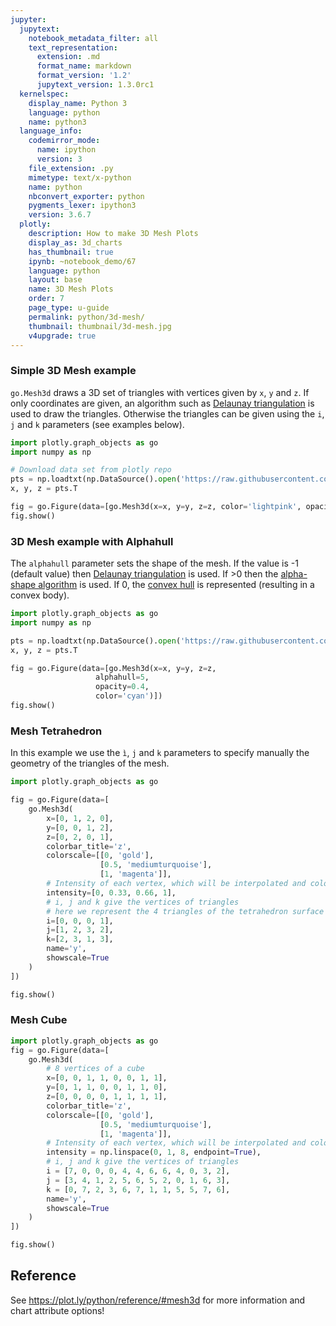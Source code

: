 ```yaml
---
jupyter:
  jupytext:
    notebook_metadata_filter: all
    text_representation:
      extension: .md
      format_name: markdown
      format_version: '1.2'
      jupytext_version: 1.3.0rc1
  kernelspec:
    display_name: Python 3
    language: python
    name: python3
  language_info:
    codemirror_mode:
      name: ipython
      version: 3
    file_extension: .py
    mimetype: text/x-python
    name: python
    nbconvert_exporter: python
    pygments_lexer: ipython3
    version: 3.6.7
  plotly:
    description: How to make 3D Mesh Plots
    display_as: 3d_charts
    has_thumbnail: true
    ipynb: ~notebook_demo/67
    language: python
    layout: base
    name: 3D Mesh Plots
    order: 7
    page_type: u-guide
    permalink: python/3d-mesh/
    thumbnail: thumbnail/3d-mesh.jpg
    v4upgrade: true
---
```


### Simple 3D Mesh example ###

`go.Mesh3d` draws a 3D set of triangles with vertices given by `x`, `y` and `z`. If only coordinates are given, an algorithm such as [Delaunay triangulation](https://en.wikipedia.org/wiki/Delaunay_triangulation) is used to draw the triangles. Otherwise the triangles can be given using the `i`, `j` and `k` parameters (see examples below).

```python
import plotly.graph_objects as go
import numpy as np

# Download data set from plotly repo
pts = np.loadtxt(np.DataSource().open('https://raw.githubusercontent.com/plotly/datasets/master/mesh_dataset.txt'))
x, y, z = pts.T

fig = go.Figure(data=[go.Mesh3d(x=x, y=y, z=z, color='lightpink', opacity=0.50)])
fig.show()
```

### 3D Mesh example with Alphahull


The `alphahull` parameter sets the shape of the mesh. If the value is -1 (default value) then [Delaunay triangulation](https://en.wikipedia.org/wiki/Delaunay_triangulation) is used. If >0 then the [alpha-shape algorithm](https://en.wikipedia.org/wiki/Alpha_shape) is used. If 0, the [convex hull](https://en.wikipedia.org/wiki/Convex_hull) is represented (resulting in a convex body).

```python
import plotly.graph_objects as go
import numpy as np

pts = np.loadtxt(np.DataSource().open('https://raw.githubusercontent.com/plotly/datasets/master/mesh_dataset.txt'))
x, y, z = pts.T

fig = go.Figure(data=[go.Mesh3d(x=x, y=y, z=z,
                   alphahull=5,
                   opacity=0.4,
                   color='cyan')])
fig.show()
```

### Mesh Tetrahedron

In this example we use the `ì`, `j` and `k` parameters to specify manually the geometry of the triangles of the mesh.

```python
import plotly.graph_objects as go

fig = go.Figure(data=[
    go.Mesh3d(
        x=[0, 1, 2, 0],
        y=[0, 0, 1, 2],
        z=[0, 2, 0, 1],
        colorbar_title='z',
        colorscale=[[0, 'gold'],
                    [0.5, 'mediumturquoise'],
                    [1, 'magenta']],
        # Intensity of each vertex, which will be interpolated and color-coded
        intensity=[0, 0.33, 0.66, 1],
        # i, j and k give the vertices of triangles
        # here we represent the 4 triangles of the tetrahedron surface
        i=[0, 0, 0, 1],
        j=[1, 2, 3, 2],
        k=[2, 3, 1, 3],
        name='y',
        showscale=True
    )
])

fig.show()
```

### Mesh Cube

```python
import plotly.graph_objects as go
fig = go.Figure(data=[
    go.Mesh3d(
        # 8 vertices of a cube
        x=[0, 0, 1, 1, 0, 0, 1, 1],
        y=[0, 1, 1, 0, 0, 1, 1, 0],
        z=[0, 0, 0, 0, 1, 1, 1, 1],
        colorbar_title='z',
        colorscale=[[0, 'gold'],
                    [0.5, 'mediumturquoise'],
                    [1, 'magenta']],
        # Intensity of each vertex, which will be interpolated and color-coded
        intensity = np.linspace(0, 1, 8, endpoint=True),
        # i, j and k give the vertices of triangles
        i = [7, 0, 0, 0, 4, 4, 6, 6, 4, 0, 3, 2],
        j = [3, 4, 1, 2, 5, 6, 5, 2, 0, 1, 6, 3],
        k = [0, 7, 2, 3, 6, 7, 1, 1, 5, 5, 7, 6],
        name='y',
        showscale=True
    )
])

fig.show()
```

## Reference
See https://plot.ly/python/reference/#mesh3d for more information and chart attribute options!
